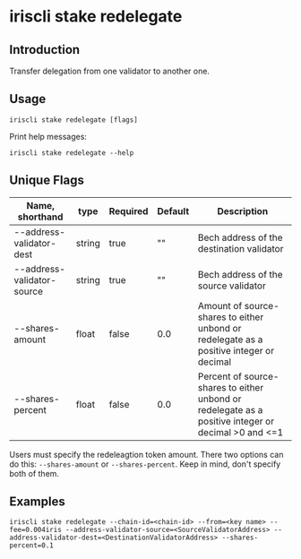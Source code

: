 # iriscli stake redelegate

## Introduction

Transfer delegation from one validator to another one.

## Usage

```
iriscli stake redelegate [flags]
```

Print help messages:

```
iriscli stake redelegate --help
```

## Unique Flags

| Name, shorthand            | type   | Required | Default  | Description                                                         |
| -------------------------- | -----  | -------- | -------- | ------------------------------------------------------------------- |
| --address-validator-dest   | string | true     | ""       | Bech address of the destination validator |
| --address-validator-source | string | true     | ""       | Bech address of the source validator |
| --shares-amount            | float  | false    | 0.0      | Amount of source-shares to either unbond or redelegate as a positive integer or decimal |
| --shares-percent           | float  | false    | 0.0      | Percent of source-shares to either unbond or redelegate as a positive integer or decimal >0 and <=1 |

Users must specify the redeleagtion token amount. There two options can do this: `--shares-amount` or `--shares-percent`. Keep in mind, don't specify both of them.

## Examples

```
iriscli stake redelegate --chain-id=<chain-id> --from=<key name> --fee=0.004iris --address-validator-source=<SourceValidatorAddress> --address-validator-dest=<DestinationValidatorAddress> --shares-percent=0.1
```
